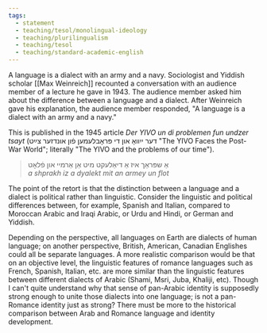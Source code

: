 ```yaml
---
tags: 
  - statement
  - teaching/tesol/monolingual-ideology
  - teaching/plurilingualism
  - teaching/tesol
  - teaching/standard-academic-english
---
```


A language is a dialect with an army and a navy.
Sociologist and Yiddish scholar [[Max Weinreich]] recounted a conversation with an audience member of a lecture he gave in 1943. The audience member asked him about the difference between a language and a dialect. After Weinreich gave his explanation, the audience member responded, "A language is a dialect with an army and a navy."

This is published in the 1945 article _Der YIVO un di problemen fun undzer tsayt_ (דער ייִוואָ און די פּראָבלעמען פֿון אונדזער צײַט "The YIVO Faces the Post-War World"; literally "The YIVO and the problems of our time").

> אַ שפּראַך איז אַ דיאַלעקט מיט אַן אַרמיי און פֿלאָט  
> _a shprakh iz a dyalekt mit an armey un flot_

The point of the retort is that the distinction between a language and a dialect is political rather than linguistic. Consider the linguistic and political differences between, for example, Spanish and Italian, compared to Moroccan Arabic and Iraqi Arabic, or Urdu and Hindi, or German and Yiddish.

Depending on the perspective, all languages on Earth are dialects of human language; on another perspective, British, American, Canadian Englishes could all be separate languages. A more realistic comparison would be that on an objective level, the linguistic features of romance languages such as French, Spanish, Italian, etc. are more similar than the linguistic features between different dialects of Arabic (Shami, Msri, Juba, Khaliji, etc). Though I can't quite understand why that sense of pan-Arabic identity is supposedly strong enough to unite those dialects into one language; is not a pan-Romance identity just as strong? There must be more to the historical comparison between Arab and Romance language and identity development.



